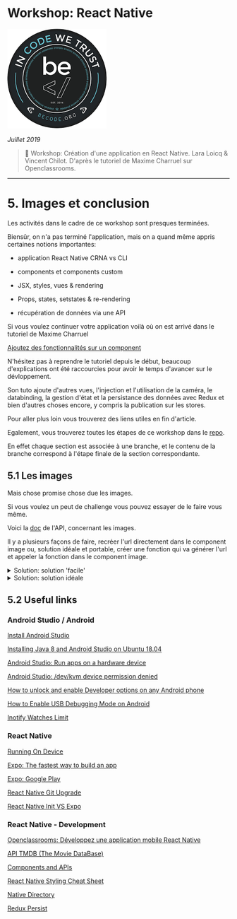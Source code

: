 # Workshop: React Native

![Becode logo](https://raw.githubusercontent.com/Raigyo/react-character-manager/master/img/becode-logo.png)



*Juillet 2019*

> 🔨 Workshop: Création d'une application en React Native. Lara Loicq & Vincent Chilot. D'après le tutoriel de Maxime Charruel sur Openclassrooms.


* * *



# 5. Images et conclusion

Les activités dans le cadre de ce workshop sont presques terminées.

Biensûr, on n'a pas terminé l'application, mais on a quand même appris certaines notions importantes:

- application React Native CRNA vs CLI

- components et components custom

- JSX, styles, vues & rendering

- Props, states, setstates & re-rendering

- récupération de données via une API


Si vous voulez continuer votre application voilà où on est arrivé dans le tutoriel de Maxime Charruel

[Ajoutez des fonctionnalités sur un component](https://openclassrooms.com/fr/courses/4902061-developpez-une-application-mobile-react-native/4916051-ajoutez-des-fonctionnalites-sur-un-component)

N'hésitez pas à reprendre le tutoriel depuis le début, beaucoup d'explications ont été raccourcies pour avoir le temps d'avancer sur le dévloppement.

Son tuto ajoute d'autres vues, l'injection et l'utilisation de la caméra, le databinding, la gestion d'état et la persistance des données avec Redux et bien d'autres choses encore, y compris la publication sur les stores.

Pour aller plus loin vous trouverez des liens utiles en fin d'article.

Egalement, vous trouverez toutes les étapes de ce workshop dans le [repo](https://github.com/Raigyo/workshop-react-native/tree/master).

En effet chaque section est associée à une branche, et le contenu de la branche correspond à l'étape finale de la section correspondante.



## 5.1 Les images

Mais chose promise chose due les images.

Si vous voulez un peut de challenge vous pouvez essayer de le faire vous même.

Voici la [doc](https://developers.themoviedb.org/3/getting-started/images) de l'API, concernant les images.

Il y a plusieurs façons de faire, recréer l'url directement dans le component image ou, solution idéale et portable, créer une fonction qui va générer l'url et appeler la fonction dans le component image.

<details>
<summary>Solution: solution 'facile'</summary>

```javascript
// Components/FilmItem.js

<Image
    style={styles.image}
    source={{uri: 'https://image.tmdb.org/t/p/w300' + film.poster_path}}
/>
```

</details>

<details>
<summary>Solution: solution idéale</summary>

```javascript
// API/TMDBApi.js

export function getImageFromApi (name) {
  return 'https://image.tmdb.org/t/p/w300' + name
}

// Components/FilmItem.js

import { getImageFromApi } from '../API/TMDBApi'

// ...

<Image
  style={styles.image}
  source={{uri: getImageFromApi(film.poster_path)}}
/>
```

</details>



## 5.2 Useful links

### Android Studio / Android

[Install Android Studio](https://developer.android.com/studio/install)

[Installing Java 8 and Android Studio on Ubuntu 18.04](https://www.techiediaries.com/java-android-studio-ubuntu/)

[Android Studio: Run apps on a hardware device](https://developer.android.com/studio/run/device.html#developer-device-options)

[Android Studio: /dev/kvm device permission denied](https://stackoverflow.com/questions/37300811/android-studio-dev-kvm-device-permission-denied)

[How to unlock and enable Developer options on any Android phone](https://www.greenbot.com/article/2457986/how-to-enable-developer-options-on-your-android-phone-or-tablet.html)

[How to Enable USB Debugging Mode on Android](https://www.kingoapp.com/root-tutorials/how-to-enable-usb-debugging-mode-on-android.htm)

[Inotify Watches Limit](https://confluence.jetbrains.com/display/IDEADEV/Inotify+Watches+Limit)

### React Native

[Running On Device](https://facebook.github.io/react-native/docs/running-on-device)

[Expo: The fastest way to build an app](https://expo.io/)

[Expo: Google Play](https://play.google.com/store/apps/details?id=host.exp.exponent)

[React Native Git Upgrade](https://www.npmjs.com/package/react-native-git-upgrade/v/0.3.0-beta.1)

[React Native Init VS Expo](https://blog.nano3labs.com/react-native-init-vs-expo-in-sept-2018-6d2f2db65f9e)

### React Native - Development

[Openclassrooms: Développez une application mobile React Native](https://openclassrooms.com/fr/courses/4902061-developpez-une-application-mobile-react-native?status=published)

[API TMDB (The Movie DataBase)](https://www.themoviedb.org/documentation/api?language=fr)

[Components and APIs](https://facebook.github.io/react-native/docs/components-and-apis.html#basic-components)

[React Native Styling Cheat Sheet](https://github.com/vhpoet/react-native-styling-cheat-sheet)

[Native Directory](https://www.native.directory/)

[Redux Persist](https://github.com/rt2zz/redux-persist)
